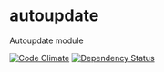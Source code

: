 autoupdate
==========

Autoupdate module

[![Code Climate](https://codeclimate.com/github/cdnjs/autoupdate/badges/gpa.svg)](https://codeclimate.com/github/cdnjs/autoupdate) [![Dependency Status](https://david-dm.org/cdnjs/autoupdate.svg?theme=shields.io)](https://david-dm.org/cdnjs/autoupdate)
